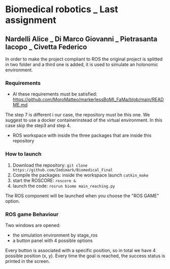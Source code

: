 # Biomedical robotics _ Last assignment
## Nardelli Alice _ Di Marco Giovanni _ Pietrasanta Iacopo _ Civetta Federico


In order to make the project compliant to ROS the original project is splitted in two folder and a third one is added, it is used to simulate an holonomic environment. 

### Requirements
  * Al these requirements must be satisfied: https://github.com/MoroMatteo/markerlessBoMI_FaMa/blob/main/README.md 
  
  The step 7 is different i our case, the repository must be this one.
  We suggest to use a docker containerinstead of the virtual environment. In this case skip the step3 and step 4. 
  
  * ROS workspace with inside the three packages that are inside this repository
 
### How to launch

1. Download the repository: ``git clone https://github.com/Imdimark/Biomedical_Final``
2. Compile the packages: inside the workspace launch ``catkin_make``
3. start the ROSCORE: ``roscore &`` 
5. launch the code: ``rosrun biome main_reaching.py``

The ROS component will be launched when you choose the "ROS GAME" option. 


### ROS game Behaviour
Two windows are opened:
* the simulation environment by stage_ros
* a button panel with 4 possible options

Every button is associated with a specific position, so in total we have 4 possible position (x, y). 
Every time the goal is reached, the success status is printed in the screen. 

 




